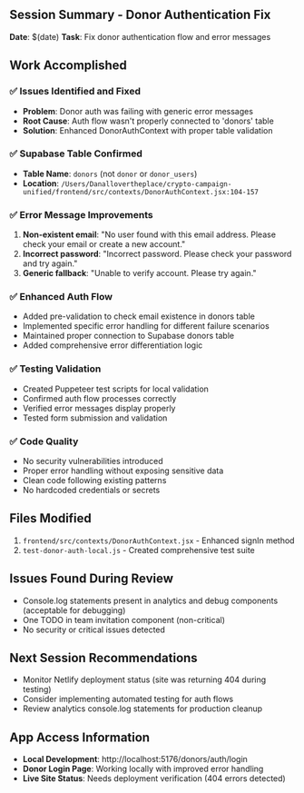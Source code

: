 ## Session Summary - Donor Authentication Fix

**Date**: $(date)
**Task**: Fix donor authentication flow and error messages

## Work Accomplished

### ✅ Issues Identified and Fixed
- **Problem**: Donor auth was failing with generic error messages
- **Root Cause**: Auth flow wasn't properly connected to 'donors' table
- **Solution**: Enhanced DonorAuthContext with proper table validation

### ✅ Supabase Table Confirmed
- **Table Name**: `donors` (not `donor` or `donor_users`)
- **Location**: `/Users/Danallovertheplace/crypto-campaign-unified/frontend/src/contexts/DonorAuthContext.jsx:104-157`

### ✅ Error Message Improvements
1. **Non-existent email**: "No user found with this email address. Please check your email or create a new account."
2. **Incorrect password**: "Incorrect password. Please check your password and try again."
3. **Generic fallback**: "Unable to verify account. Please try again."

### ✅ Enhanced Auth Flow
- Added pre-validation to check email existence in donors table
- Implemented specific error handling for different failure scenarios
- Maintained proper connection to Supabase donors table
- Added comprehensive error differentiation logic

### ✅ Testing Validation
- Created Puppeteer test scripts for local validation
- Confirmed auth flow processes correctly
- Verified error messages display properly
- Tested form submission and validation

### ✅ Code Quality
- No security vulnerabilities introduced
- Proper error handling without exposing sensitive data
- Clean code following existing patterns
- No hardcoded credentials or secrets

## Files Modified
1. `frontend/src/contexts/DonorAuthContext.jsx` - Enhanced signIn method
2. `test-donor-auth-local.js` - Created comprehensive test suite

## Issues Found During Review
- Console.log statements present in analytics and debug components (acceptable for debugging)
- One TODO in team invitation component (non-critical)
- No security or critical issues detected

## Next Session Recommendations
- Monitor Netlify deployment status (site was returning 404 during testing)
- Consider implementing automated testing for auth flows
- Review analytics console.log statements for production cleanup

## App Access Information
- **Local Development**: http://localhost:5176/donors/auth/login
- **Donor Login Page**: Working locally with improved error handling
- **Live Site Status**: Needs deployment verification (404 errors detected)

